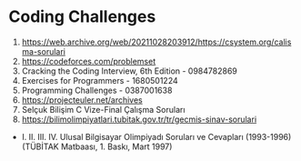 # Coding Challenges
1) https://web.archive.org/web/20211028203912/https://csystem.org/calisma-sorulari
2) https://codeforces.com/problemset
3) Cracking the Coding Interview, 6th Edition - 0984782869
4) Exercises for Programmers - 1680501224
5) Programming Challenges - 0387001638
6) https://projecteuler.net/archives
7) Selçuk Bilişim C Vize-Final Çalışma Soruları
8) https://bilimolimpiyatlari.tubitak.gov.tr/tr/gecmis-sinav-sorulari
* I. II. III. IV. Ulusal Bilgisayar Olimpiyadı Soruları ve Cevapları (1993-1996) (TÜBİTAK Matbaası, 1. Baskı, Mart 1997)
